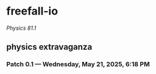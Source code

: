 # freefall-io  
*Physics 81.1*

physics extravaganza
---
### Patch 0.1 — Wednesday, May 21, 2025, 6:18 PM
